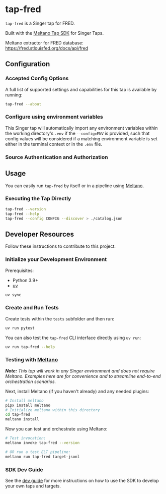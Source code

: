 # tap-fred

`tap-fred` is a Singer tap for FRED.

Built with the [Meltano Tap SDK](https://sdk.meltano.com) for Singer Taps.

Meltano extractor for FRED database: https://fred.stlouisfed.org/docs/api/fred

<!--

Developer TODO: Update the below as needed to correctly describe the install procedure. For instance, if you do not have a PyPI repo, or if you want users to directly install from your git repo, you can modify this step as appropriate.

## Installation

Install from PyPI:

```bash
pipx install tap-fred
```

Install from GitHub:

```bash
pipx install git+https://github.com/ORG_NAME/tap-fred.git@main
```

-->

## Configuration

### Accepted Config Options

<!--
Developer TODO: Provide a list of config options accepted by the tap.

This section can be created by copy-pasting the CLI output from:

```
tap-fred --about --format=markdown
```
-->

A full list of supported settings and capabilities for this
tap is available by running:

```bash
tap-fred --about
```

### Configure using environment variables

This Singer tap will automatically import any environment variables within the working directory's
`.env` if the `--config=ENV` is provided, such that config values will be considered if a matching
environment variable is set either in the terminal context or in the `.env` file.

### Source Authentication and Authorization

<!--
Developer TODO: If your tap requires special access on the source system, or any special authentication requirements, provide those here.
-->

## Usage

You can easily run `tap-fred` by itself or in a pipeline using [Meltano](https://meltano.com/).

### Executing the Tap Directly

```bash
tap-fred --version
tap-fred --help
tap-fred --config CONFIG --discover > ./catalog.json
```

## Developer Resources

Follow these instructions to contribute to this project.

### Initialize your Development Environment

Prerequisites:

- Python 3.9+
- [uv](https://docs.astral.sh/uv/)

```bash
uv sync
```

### Create and Run Tests

Create tests within the `tests` subfolder and
then run:

```bash
uv run pytest
```

You can also test the `tap-fred` CLI interface directly using `uv run`:

```bash
uv run tap-fred --help
```

### Testing with [Meltano](https://www.meltano.com)

_**Note:** This tap will work in any Singer environment and does not require Meltano.
Examples here are for convenience and to streamline end-to-end orchestration scenarios._

<!--
Developer TODO:
Your project comes with a custom `meltano.yml` project file already created. Open the `meltano.yml` and follow any "TODO" items listed in
the file.
-->

Next, install Meltano (if you haven't already) and any needed plugins:

```bash
# Install meltano
pipx install meltano
# Initialize meltano within this directory
cd tap-fred
meltano install
```

Now you can test and orchestrate using Meltano:

```bash
# Test invocation:
meltano invoke tap-fred --version

# OR run a test ELT pipeline:
meltano run tap-fred target-jsonl
```

### SDK Dev Guide

See the [dev guide](https://sdk.meltano.com/en/latest/dev_guide.html) for more instructions on how to use the SDK to
develop your own taps and targets.
